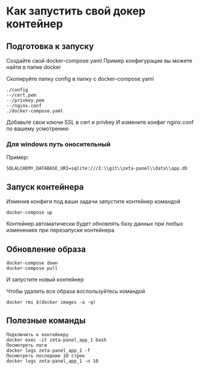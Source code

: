 # Как запустить свой докер контейнер

## Подготовка к запуску

Создайте свой docker-compose.yaml
Пример конфигурации вы можете найти в папке docker

Скопируйте папку config в папку с docker-compose.yaml
```
./config
--/cert.pem
--/privkey.pem
--/nginx.conf
./docker-compose.yaml
```
Добавьте свои ключи SSL в cert и privkey
И измените конфиг nginx.conf по вашему усмотрению

### Для windows путь оносительный
Пример:
```
SQLALCHEMY_DATABASE_URI=sqlite:///I:\\git\\zeta-panel\\data\\app.db
```

## Запуск контейнера

Изменив конфиги под ваши задачи запустите контейнер командой
```
docker-compose up
```

Контейнер автоматически будет обновлять базу данных при любых изменениях при перезапуске контейнера

## Обновление образа
```
docker-compose down
docker-compose pull
```
И запустите новый контейнер

Чтобы удалить все образа воспользуйтесь командой
```
docker rmi $(docker images -a -q)
```

## Полезные команды
```
Подключить к контейнеру 
docker exec -it zeta-panel_app_1 bash
Посмотреть логи
docker logs zeta-panel_app_1 -f
Посмотреть последние 10 строк
docker logs zeta-panel_app_1 -n 10
```